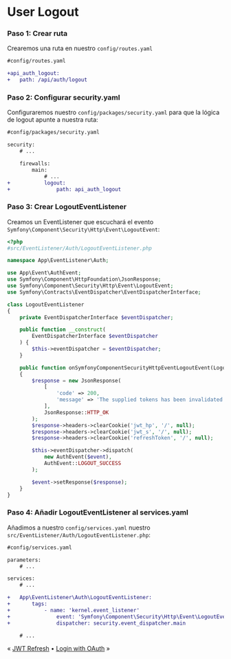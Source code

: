 # User Logout

### Paso 1: Crear ruta

Crearemos una ruta en nuestro `config/routes.yaml`

```diff
#config/routes.yaml

+api_auth_logout:
+   path: /api/auth/logout
```

### Paso 2: Configurar security.yaml

Configuraremos nuestro `config/packages/security.yaml` para que la lógica de logout apunte a nuestra ruta:

```diff
#config/packages/security.yaml

security:
    # ...

    firewalls:
        main:
            # ...
+           logout:
+               path: api_auth_logout
```

### Paso 3: Crear LogoutEventListener

Creamos un EventListener que escuchará el evento `Symfony\Component\Security\Http\Event\LogoutEvent`:

```php
<?php
#src/EventListener/Auth/LogoutEventListener.php

namespace App\EventListener\Auth;

use App\Event\AuthEvent;
use Symfony\Component\HttpFoundation\JsonResponse;
use Symfony\Component\Security\Http\Event\LogoutEvent;
use Symfony\Contracts\EventDispatcher\EventDispatcherInterface;

class LogoutEventListener
{
    private EventDispatcherInterface $eventDispatcher;

    public function __construct(
        EventDispatcherInterface $eventDispatcher
    ) {
        $this->eventDispatcher = $eventDispatcher;
    }

    public function onSymfonyComponentSecurityHttpEventLogoutEvent(LogoutEvent $event)
    {
        $response = new JsonResponse(
            [
                'code' => 200,
                'message' => 'The supplied tokens has been invalidated.',
            ],
            JsonResponse::HTTP_OK
        );
        $response->headers->clearCookie('jwt_hp', '/', null);
        $response->headers->clearCookie('jwt_s', '/', null);
        $response->headers->clearCookie('refreshToken', '/', null);

        $this->eventDispatcher->dispatch(
            new AuthEvent($event),
            AuthEvent::LOGOUT_SUCCESS
        );

        $event->setResponse($response);
    }
}

```

### Paso 4: Añadir LogoutEventListener al services.yaml

Añadimos a nuestro `config/services.yaml` nuestro `src/EventListener/Auth/LogoutEventListener.php`:

```diff
#config/services.yaml

parameters:
    # ...

services:
    # ...

+   App\EventListener\Auth\LogoutEventListener:
+       tags:
+           - name: 'kernel.event_listener'
+               event: 'Symfony\Component\Security\Http\Event\LogoutEvent'
+               dispatcher: security.event_dispatcher.main

    # ...
```

« [JWT Refresh](./JWTRefresh.md) • [Login with OAuth](./LoginwithOAuth.md) »